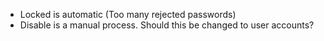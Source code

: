 - Locked is automatic (Too many rejected passwords)
- Disable is a manual process.
Should this be changed to user accounts?